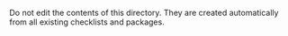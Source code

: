 Do not edit the contents of this directory. They are created automatically from all existing checklists and packages.

